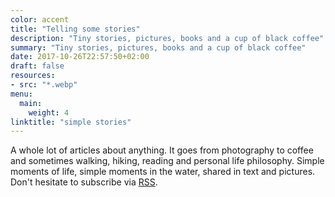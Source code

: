 ```yaml
---
color: accent
title: "Telling some stories"
description: "Tiny stories, pictures, books and a cup of black coffee"
summary: "Tiny stories, pictures, books and a cup of black coffee"
date: 2017-10-26T22:57:50+02:00
draft: false
resources:
- src: "*.webp"
menu:
  main:
    weight: 4
linktitle: "simple stories"
---
```


A whole lot of articles about anything. It goes from photography to coffee and sometimes walking, hiking, reading and personal life philosophy. Simple moments of life, simple moments in the water, shared in text and pictures. Don't hesitate to subscribe via [RSS](/en/index.xml).

